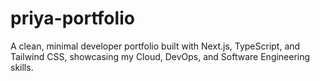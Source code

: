 # priya-portfolio
A clean, minimal developer portfolio built with Next.js, TypeScript, and Tailwind CSS, showcasing my Cloud, DevOps, and Software Engineering skills.
